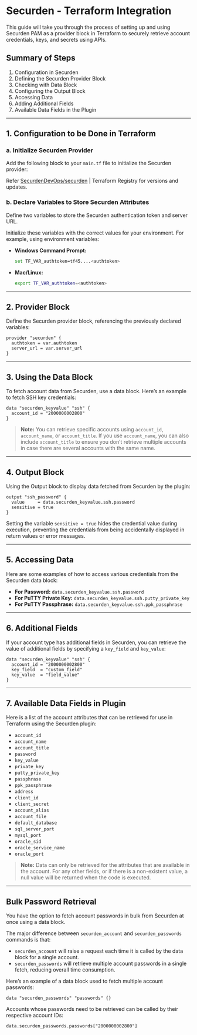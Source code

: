# Securden - Terraform Integration

This guide will take you through the process of setting up and using Securden PAM as a provider block in Terraform to securely retrieve account credentials, keys, and secrets using APIs.

## Summary of Steps

1. Configuration in Securden  
2. Defining the Securden Provider Block  
3. Checking with Data Block  
4. Configuring the Output Block  
5. Accessing Data  
6. Adding Additional Fields  
7. Available Data Fields in the Plugin  

---

## 1. Configuration to be Done in Terraform

### a. Initialize Securden Provider
Add the following block to your `main.tf` file to initialize the Securden provider:

Refer [SecurdenDevOps/securden](https://registry.terraform.io/providers/SecurdenDevOps/securden/latest) | Terraform Registry for versions and updates.

### b. Declare Variables to Store Securden Attributes
Define two variables to store the Securden authentication token and server URL.

Initialize these variables with the correct values for your environment. For example, using environment variables:

- **Windows Command Prompt:**  
  ```sh
  set TF_VAR_authtoken=tf45....<authtoken>
  ```

- **Mac/Linux:**  
  ```sh
  export TF_VAR_authtoken=<authtoken>
  ```

---

## 2. Provider Block
Define the Securden provider block, referencing the previously declared variables:

```hcl
provider "securden" {
  authtoken = var.authtoken
  server_url = var.server_url
}
```

---

## 3. Using the Data Block
To fetch account data from Securden, use a data block. Here’s an example to fetch SSH key credentials:

```hcl
data "securden_keyvalue" "ssh" {
  account_id = "2000000002800"
}
```

> **Note:** You can retrieve specific accounts using `account_id`, `account_name`, or `account_title`. If you use `account_name`, you can also include `account_title` to ensure you don’t retrieve multiple accounts in case there are several accounts with the same name.

---

## 4. Output Block
Using the Output block to display data fetched from Securden by the plugin:

```hcl
output "ssh_password" {
  value     = data.securden_keyvalue.ssh.password
  sensitive = true
}
```

Setting the variable `sensitive = true` hides the credential value during execution, preventing the credentials from being accidentally displayed in return values or error messages.

---

## 5. Accessing Data
Here are some examples of how to access various credentials from the Securden data block:

- **For Password:** `data.securden_keyvalue.ssh.password`  
- **For PuTTY Private Key:** `data.securden_keyvalue.ssh.putty_private_key`  
- **For PuTTY Passphrase:** `data.securden_keyvalue.ssh.ppk_passphrase`  

---

## 6. Additional Fields
If your account type has additional fields in Securden, you can retrieve the value of additional fields by specifying a `key_field` and `key_value`:

```hcl
data "securden_keyvalue" "ssh" {
  account_id = "2000000002800"
  key_field  = "custom_field"
  key_value  = "field_value"
}
```

---

## 7. Available Data Fields in Plugin
Here is a list of the account attributes that can be retrieved for use in Terraform using the Securden plugin:

- `account_id`
- `account_name`
- `account_title`
- `password`
- `key_value`
- `private_key`
- `putty_private_key`
- `passphrase`
- `ppk_passphrase`
- `address`
- `client_id`
- `client_secret`
- `account_alias`
- `account_file`
- `default_database`
- `sql_server_port`
- `mysql_port`
- `oracle_sid`
- `oracle_service_name`
- `oracle_port`

> **Note:** Data can only be retrieved for the attributes that are available in the account. For any other fields, or if there is a non-existent value, a null value will be returned when the code is executed.

---

## Bulk Password Retrieval
You have the option to fetch account passwords in bulk from Securden at once using a data block.

The major difference between `securden_account` and `securden_passwords` commands is that:
- `securden_account` will raise a request each time it is called by the data block for a single account.
- `securden_passwords` will retrieve multiple account passwords in a single fetch, reducing overall time consumption.

Here’s an example of a data block used to fetch multiple account passwords:

```hcl
data "securden_passwords" "passwords" {}
```

Accounts whose passwords need to be retrieved can be called by their respective account IDs:

```hcl
data.securden_passwords.passwords["2000000002800"]
```

